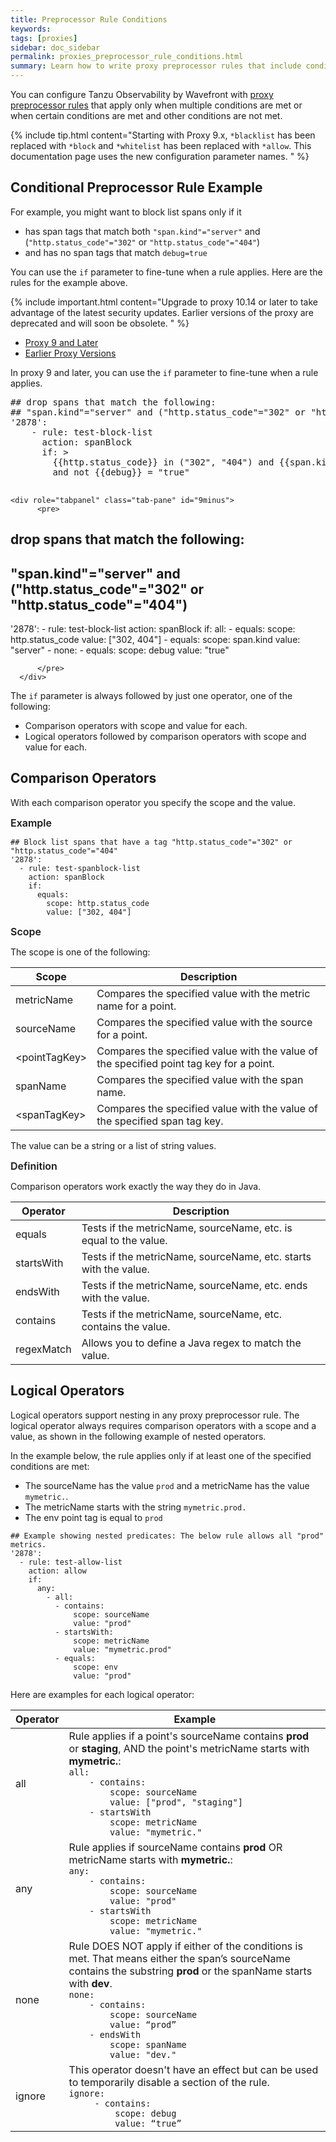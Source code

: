 ```yaml
---
title: Preprocessor Rule Conditions
keywords:
tags: [proxies]
sidebar: doc_sidebar
permalink: proxies_preprocessor_rule_conditions.html
summary: Learn how to write proxy preprocessor rules that include conditions.
---
```

You can configure Tanzu Observability by Wavefront with [proxy preprocessor rules](proxies_preprocessor_rules.html) that apply only when multiple conditions are met or when certain conditions are met and other conditions are not met.

{% include tip.html content="Starting with Proxy 9.x, `*blacklist` has been replaced with `*block` and `*whitelist` has been replaced with `*allow`. This documentation page uses the new configuration parameter names. " %}

## Conditional Preprocessor Rule Example

For example, you might want to block list spans only if it
* has span tags that match both `"span.kind"="server"` and (`"http.status_code"="302"` or `"http.status_code"="404"`)
* and has no span tags that match `debug=true`

You can use the `if` parameter to fine-tune when a rule applies. Here are the rules for the example above.

{% include important.html content="Upgrade to proxy 10.14 or later to take advantage of the latest security updates. Earlier versions of the proxy are deprecated and will soon be obsolete. " %}

<ul id="profileTabs" class="nav nav-tabs">
    <li class="active"><a href="#9plus" data-toggle="tab">Proxy 9 and Later</a></li>
    <li><a href="#9minus" data-toggle="tab">Earlier Proxy Versions</a></li>
</ul>
<div class="tab-content">

<div role="tabpanel" class="tab-pane active" id="9plus">
    <p>In proxy 9 and later, you can use the <code>if</code> parameter to fine-tune when a rule applies.</p>
      <pre>
## drop spans that match the following:
## "span.kind"="server" and ("http.status_code"="302" or "http.status_code"="404")
'2878':
    - rule: test-block-list
      action: spanBlock
      if: >
        &#123;&#123;http.status_code&#125;&#125; in ("302", "404") and &#123;&#123;span.kind&#125;&#125; = "server"
        and not &#123;&#123;debug&#125;&#125; = "true"
    </pre>
    </div>

    <div role="tabpanel" class="tab-pane" id="9minus">
          <pre>
  ## drop spans that match the following:
  ## "span.kind"="server" and ("http.status_code"="302" or "http.status_code"="404")
  '2878':
    - rule: test-block-list
      action: spanBlock
      if:
        all:
          - equals:
              scope: http.status_code
              value: ["302, 404"]
          - equals:
              scope: span.kind
              value: "server"
          - none:
            - equals:
                scope: debug
                value: "true"

          </pre>
      </div>
  </div>

<!---
Here's the original
  <ul id="profileTabs" class="nav nav-tabs">
      <li class="active"><a href="#current" data-toggle="tab">Current Format</a></li>
      <li><a href="#beta" data-toggle="tab">Proxy 9 and Later</a></li>
  </ul>
  <div class="tab-content">
    <div role="tabpanel" class="tab-pane active" id="current">
          <pre>
  ## drop spans that match the following:
  ## "span.kind"="server" and ("http.status_code"="302" or "http.status_code"="404")
  '2878':
    - rule: test-block-list
      action: spanBlock
      if:
        all:
          - equals:
              scope: http.status_code
              value: ["302, 404"]
          - equals:
              scope: span.kind
              value: "server"
          - none:
            - equals:
                scope: debug
                value: "true"

          </pre>
      </div>

      <div role="tabpanel" class="tab-pane" id="beta">
      <p> The new format, which is in BETA, is a simpler version on how to use the <code>if</code> parameter to fine-tune when a rule applies.</p>
        <pre>
  ## drop spans that match the following:
  ## "span.kind"="server" and ("http.status_code"="302" or "http.status_code"="404")
  '2878':
      - rule: test-block-list
        action: spanBlock
        if: >
          &#123;&#123;http.status_code&#125;&#125; in ("302", "404") and &#123;&#123;span.kind&#125;&#125; = "server"
          and not &#123;&#123;debug&#125;&#125; = "true"
      </pre>
      </div>
    </div>
    --->



The `if` parameter is always followed by just one operator, one of the following:
* Comparison operators with scope and value for each.
* Logical operators followed by comparison operators with scope and value for each.

## Comparison Operators

With each comparison operator you specify the scope and the value.

<p><span style="font-size: medium; font-weight: 600">Example</span></p>

```
## Block list spans that have a tag "http.status_code"="302" or "http.status_code"="404"
'2878':
  - rule: test-spanblock-list
    action: spanBlock
    if:
      equals:
        scope: http.status_code
        value: ["302, 404"]
```
<p><span style="font-size: medium; font-weight: 600">Scope</span></p>

The scope is one of the following:

<table style="width: 100%;">
<tbody>
<thead>
<tr><th width="20%">Scope</th><th width="80%">Description</th></tr>
</thead>
<tr>
<td markdown="span">metricName</td>
<td>Compares the specified value with the metric name for a point. </td></tr>
<tr>
<td markdown="span">sourceName</td>
<td>Compares the specified value with the source for a point.</td></tr>
<tr>
<td markdown="span">&lt;pointTagKey&gt;</td>
<td>Compares the specified value with the value of the specified point tag key for a point.</td></tr>
<tr>
<td markdown="span">spanName</td>
<td>Compares the specified value with the span name. </td></tr>
<tr>
<td markdown="span">&lt;spanTagKey&gt;</td>
<td>Compares the specified value with the value of the specified span tag key.</td></tr>
</tbody>
</table>

The value can be a string or a list of string values.

<p><span style="font-size: medium; font-weight: 600">Definition</span></p>

Comparison operators work exactly the way they do in Java.

<table style="width: 100%;">
<tbody>
<thead>
<tr><th width="20%">Operator</th><th width="80%">Description</th></tr>
</thead>
<tr>
<td>equals</td>
<td>Tests if the metricName, sourceName, etc. is equal to the value.</td></tr>
<tr>
<td>startsWith</td>
<td>Tests if the metricName, sourceName, etc. starts with the value.</td></tr>
<tr>
<td>endsWith</td>
<td>Tests if the metricName, sourceName, etc. ends with the value.</td></tr>
<tr>
<td>contains</td>
<td>Tests if the metricName, sourceName, etc. contains the value.</td></tr>
<tr>
<td>regexMatch</td>
<td>Allows you to define a Java regex to match the value.</td></tr>
</tbody>
</table>

## Logical Operators

Logical operators support nesting in any proxy preprocessor rule. The logical operator always requires comparison operators with a scope and a value, as shown in the following example of nested operators.

In the example below, the rule applies only if at least one of the specified conditions are met:
* The sourceName has the value `prod` and a metricName has the value `mymetric.`.
* The metricName starts with the string `mymetric.prod.`
* The env point tag is equal to `prod`

```
## Example showing nested predicates: The below rule allows all "prod" metrics.
'2878':
  - rule: test-allow-list
    action: allow
    if:
      any:
        - all:
          - contains:
              scope: sourceName
              value: "prod"
          - startsWith:
              scope: metricName
              value: "mymetric.prod"
          - equals:
              scope: env
              value: "prod"
```

Here are examples for each logical operator:

<table style="width: 100%;">
<thead>
<tr><th width="15%">Operator</th><th width="85%">Example</th></tr>
</thead>
<tbody>
<tr>
<td>all</td>
<td>Rule applies if a point's sourceName contains <strong>prod</strong> or <strong>staging</strong>, AND the point's metricName starts with <strong>mymetric.</strong>:
<code>
all:
    - contains:
        scope: sourceName
        value: &lbrack;"prod", "staging"&rbrack;
    - startsWith
        scope: metricName
        value: "mymetric."
</code></td></tr>
<tr>
<td>any</td>
<td>
Rule applies if sourceName contains <strong>prod</strong> OR metricName starts with <strong>mymetric.</strong>:
<code>
any:
    - contains:
        scope: sourceName
        value: "prod"
    - startsWith
        scope: metricName
        value: "mymetric."
</code></td></tr>
<tr>
<td>none</td>
<td>Rule DOES NOT apply if either of the conditions is met. That means either the span’s sourceName contains the substring <strong>prod</strong> or the spanName starts with <strong>dev</strong>.
<code>
none:
    - contains:
        scope: sourceName
        value: “prod”
    - endsWith
        scope: spanName
        value: "dev."
</code></td></tr>
<tr>
<td>ignore</td>
<td>This operator doesn't have an effect but can be used to temporarily disable a section of the rule.
<code>
ignore:
     - contains:
         scope: debug
         value: “true”
</code></td></tr>
</tbody>
</table>

